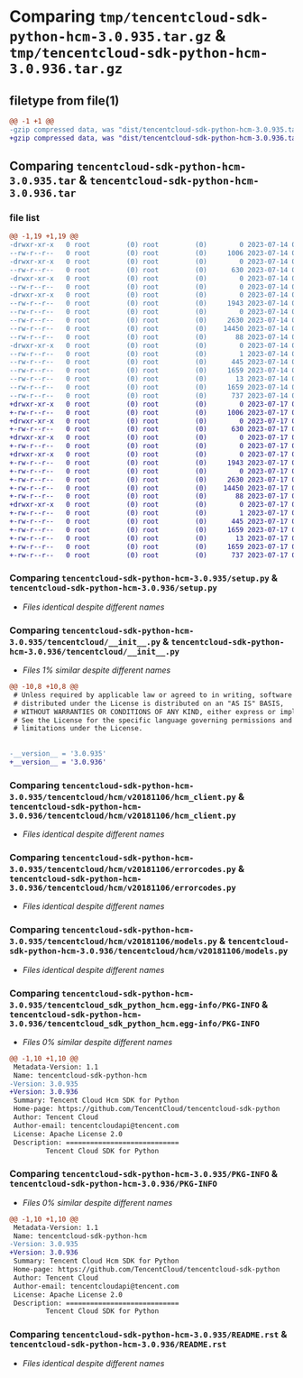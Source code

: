 # Comparing `tmp/tencentcloud-sdk-python-hcm-3.0.935.tar.gz` & `tmp/tencentcloud-sdk-python-hcm-3.0.936.tar.gz`

## filetype from file(1)

```diff
@@ -1 +1 @@
-gzip compressed data, was "dist/tencentcloud-sdk-python-hcm-3.0.935.tar", last modified: Fri Jul 14 00:31:45 2023, max compression
+gzip compressed data, was "dist/tencentcloud-sdk-python-hcm-3.0.936.tar", last modified: Mon Jul 17 00:26:08 2023, max compression
```

## Comparing `tencentcloud-sdk-python-hcm-3.0.935.tar` & `tencentcloud-sdk-python-hcm-3.0.936.tar`

### file list

```diff
@@ -1,19 +1,19 @@
-drwxr-xr-x   0 root         (0) root         (0)        0 2023-07-14 00:31:45.000000 tencentcloud-sdk-python-hcm-3.0.935/
--rw-r--r--   0 root         (0) root         (0)     1006 2023-07-14 00:31:45.000000 tencentcloud-sdk-python-hcm-3.0.935/setup.py
-drwxr-xr-x   0 root         (0) root         (0)        0 2023-07-14 00:31:45.000000 tencentcloud-sdk-python-hcm-3.0.935/tencentcloud/
--rw-r--r--   0 root         (0) root         (0)      630 2023-07-14 00:31:45.000000 tencentcloud-sdk-python-hcm-3.0.935/tencentcloud/__init__.py
-drwxr-xr-x   0 root         (0) root         (0)        0 2023-07-14 00:31:45.000000 tencentcloud-sdk-python-hcm-3.0.935/tencentcloud/hcm/
--rw-r--r--   0 root         (0) root         (0)        0 2023-07-14 00:31:45.000000 tencentcloud-sdk-python-hcm-3.0.935/tencentcloud/hcm/__init__.py
-drwxr-xr-x   0 root         (0) root         (0)        0 2023-07-14 00:31:45.000000 tencentcloud-sdk-python-hcm-3.0.935/tencentcloud/hcm/v20181106/
--rw-r--r--   0 root         (0) root         (0)     1943 2023-07-14 00:31:45.000000 tencentcloud-sdk-python-hcm-3.0.935/tencentcloud/hcm/v20181106/hcm_client.py
--rw-r--r--   0 root         (0) root         (0)        0 2023-07-14 00:31:45.000000 tencentcloud-sdk-python-hcm-3.0.935/tencentcloud/hcm/v20181106/__init__.py
--rw-r--r--   0 root         (0) root         (0)     2630 2023-07-14 00:31:45.000000 tencentcloud-sdk-python-hcm-3.0.935/tencentcloud/hcm/v20181106/errorcodes.py
--rw-r--r--   0 root         (0) root         (0)    14450 2023-07-14 00:31:45.000000 tencentcloud-sdk-python-hcm-3.0.935/tencentcloud/hcm/v20181106/models.py
--rw-r--r--   0 root         (0) root         (0)       88 2023-07-14 00:31:45.000000 tencentcloud-sdk-python-hcm-3.0.935/setup.cfg
-drwxr-xr-x   0 root         (0) root         (0)        0 2023-07-14 00:31:45.000000 tencentcloud-sdk-python-hcm-3.0.935/tencentcloud_sdk_python_hcm.egg-info/
--rw-r--r--   0 root         (0) root         (0)        1 2023-07-14 00:31:45.000000 tencentcloud-sdk-python-hcm-3.0.935/tencentcloud_sdk_python_hcm.egg-info/dependency_links.txt
--rw-r--r--   0 root         (0) root         (0)      445 2023-07-14 00:31:45.000000 tencentcloud-sdk-python-hcm-3.0.935/tencentcloud_sdk_python_hcm.egg-info/SOURCES.txt
--rw-r--r--   0 root         (0) root         (0)     1659 2023-07-14 00:31:45.000000 tencentcloud-sdk-python-hcm-3.0.935/tencentcloud_sdk_python_hcm.egg-info/PKG-INFO
--rw-r--r--   0 root         (0) root         (0)       13 2023-07-14 00:31:45.000000 tencentcloud-sdk-python-hcm-3.0.935/tencentcloud_sdk_python_hcm.egg-info/top_level.txt
--rw-r--r--   0 root         (0) root         (0)     1659 2023-07-14 00:31:45.000000 tencentcloud-sdk-python-hcm-3.0.935/PKG-INFO
--rw-r--r--   0 root         (0) root         (0)      737 2023-07-14 00:31:45.000000 tencentcloud-sdk-python-hcm-3.0.935/README.rst
+drwxr-xr-x   0 root         (0) root         (0)        0 2023-07-17 00:26:08.000000 tencentcloud-sdk-python-hcm-3.0.936/
+-rw-r--r--   0 root         (0) root         (0)     1006 2023-07-17 00:26:08.000000 tencentcloud-sdk-python-hcm-3.0.936/setup.py
+drwxr-xr-x   0 root         (0) root         (0)        0 2023-07-17 00:26:08.000000 tencentcloud-sdk-python-hcm-3.0.936/tencentcloud/
+-rw-r--r--   0 root         (0) root         (0)      630 2023-07-17 00:26:08.000000 tencentcloud-sdk-python-hcm-3.0.936/tencentcloud/__init__.py
+drwxr-xr-x   0 root         (0) root         (0)        0 2023-07-17 00:26:08.000000 tencentcloud-sdk-python-hcm-3.0.936/tencentcloud/hcm/
+-rw-r--r--   0 root         (0) root         (0)        0 2023-07-17 00:26:08.000000 tencentcloud-sdk-python-hcm-3.0.936/tencentcloud/hcm/__init__.py
+drwxr-xr-x   0 root         (0) root         (0)        0 2023-07-17 00:26:08.000000 tencentcloud-sdk-python-hcm-3.0.936/tencentcloud/hcm/v20181106/
+-rw-r--r--   0 root         (0) root         (0)     1943 2023-07-17 00:26:08.000000 tencentcloud-sdk-python-hcm-3.0.936/tencentcloud/hcm/v20181106/hcm_client.py
+-rw-r--r--   0 root         (0) root         (0)        0 2023-07-17 00:26:08.000000 tencentcloud-sdk-python-hcm-3.0.936/tencentcloud/hcm/v20181106/__init__.py
+-rw-r--r--   0 root         (0) root         (0)     2630 2023-07-17 00:26:08.000000 tencentcloud-sdk-python-hcm-3.0.936/tencentcloud/hcm/v20181106/errorcodes.py
+-rw-r--r--   0 root         (0) root         (0)    14450 2023-07-17 00:26:08.000000 tencentcloud-sdk-python-hcm-3.0.936/tencentcloud/hcm/v20181106/models.py
+-rw-r--r--   0 root         (0) root         (0)       88 2023-07-17 00:26:08.000000 tencentcloud-sdk-python-hcm-3.0.936/setup.cfg
+drwxr-xr-x   0 root         (0) root         (0)        0 2023-07-17 00:26:08.000000 tencentcloud-sdk-python-hcm-3.0.936/tencentcloud_sdk_python_hcm.egg-info/
+-rw-r--r--   0 root         (0) root         (0)        1 2023-07-17 00:26:08.000000 tencentcloud-sdk-python-hcm-3.0.936/tencentcloud_sdk_python_hcm.egg-info/dependency_links.txt
+-rw-r--r--   0 root         (0) root         (0)      445 2023-07-17 00:26:08.000000 tencentcloud-sdk-python-hcm-3.0.936/tencentcloud_sdk_python_hcm.egg-info/SOURCES.txt
+-rw-r--r--   0 root         (0) root         (0)     1659 2023-07-17 00:26:08.000000 tencentcloud-sdk-python-hcm-3.0.936/tencentcloud_sdk_python_hcm.egg-info/PKG-INFO
+-rw-r--r--   0 root         (0) root         (0)       13 2023-07-17 00:26:08.000000 tencentcloud-sdk-python-hcm-3.0.936/tencentcloud_sdk_python_hcm.egg-info/top_level.txt
+-rw-r--r--   0 root         (0) root         (0)     1659 2023-07-17 00:26:08.000000 tencentcloud-sdk-python-hcm-3.0.936/PKG-INFO
+-rw-r--r--   0 root         (0) root         (0)      737 2023-07-17 00:26:08.000000 tencentcloud-sdk-python-hcm-3.0.936/README.rst
```

### Comparing `tencentcloud-sdk-python-hcm-3.0.935/setup.py` & `tencentcloud-sdk-python-hcm-3.0.936/setup.py`

 * *Files identical despite different names*

### Comparing `tencentcloud-sdk-python-hcm-3.0.935/tencentcloud/__init__.py` & `tencentcloud-sdk-python-hcm-3.0.936/tencentcloud/__init__.py`

 * *Files 1% similar despite different names*

```diff
@@ -10,8 +10,8 @@
 # Unless required by applicable law or agreed to in writing, software
 # distributed under the License is distributed on an "AS IS" BASIS,
 # WITHOUT WARRANTIES OR CONDITIONS OF ANY KIND, either express or implied.
 # See the License for the specific language governing permissions and
 # limitations under the License.
 
 
-__version__ = '3.0.935'
+__version__ = '3.0.936'
```

### Comparing `tencentcloud-sdk-python-hcm-3.0.935/tencentcloud/hcm/v20181106/hcm_client.py` & `tencentcloud-sdk-python-hcm-3.0.936/tencentcloud/hcm/v20181106/hcm_client.py`

 * *Files identical despite different names*

### Comparing `tencentcloud-sdk-python-hcm-3.0.935/tencentcloud/hcm/v20181106/errorcodes.py` & `tencentcloud-sdk-python-hcm-3.0.936/tencentcloud/hcm/v20181106/errorcodes.py`

 * *Files identical despite different names*

### Comparing `tencentcloud-sdk-python-hcm-3.0.935/tencentcloud/hcm/v20181106/models.py` & `tencentcloud-sdk-python-hcm-3.0.936/tencentcloud/hcm/v20181106/models.py`

 * *Files identical despite different names*

### Comparing `tencentcloud-sdk-python-hcm-3.0.935/tencentcloud_sdk_python_hcm.egg-info/PKG-INFO` & `tencentcloud-sdk-python-hcm-3.0.936/tencentcloud_sdk_python_hcm.egg-info/PKG-INFO`

 * *Files 0% similar despite different names*

```diff
@@ -1,10 +1,10 @@
 Metadata-Version: 1.1
 Name: tencentcloud-sdk-python-hcm
-Version: 3.0.935
+Version: 3.0.936
 Summary: Tencent Cloud Hcm SDK for Python
 Home-page: https://github.com/TencentCloud/tencentcloud-sdk-python
 Author: Tencent Cloud
 Author-email: tencentcloudapi@tencent.com
 License: Apache License 2.0
 Description: ============================
         Tencent Cloud SDK for Python
```

### Comparing `tencentcloud-sdk-python-hcm-3.0.935/PKG-INFO` & `tencentcloud-sdk-python-hcm-3.0.936/PKG-INFO`

 * *Files 0% similar despite different names*

```diff
@@ -1,10 +1,10 @@
 Metadata-Version: 1.1
 Name: tencentcloud-sdk-python-hcm
-Version: 3.0.935
+Version: 3.0.936
 Summary: Tencent Cloud Hcm SDK for Python
 Home-page: https://github.com/TencentCloud/tencentcloud-sdk-python
 Author: Tencent Cloud
 Author-email: tencentcloudapi@tencent.com
 License: Apache License 2.0
 Description: ============================
         Tencent Cloud SDK for Python
```

### Comparing `tencentcloud-sdk-python-hcm-3.0.935/README.rst` & `tencentcloud-sdk-python-hcm-3.0.936/README.rst`

 * *Files identical despite different names*

